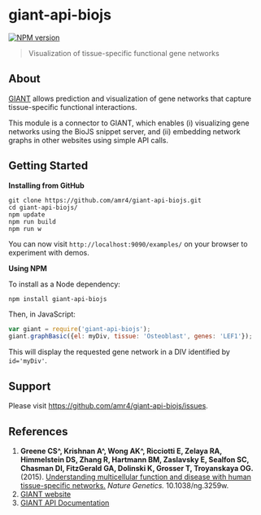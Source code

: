 # giant-api-biojs

[![NPM version](http://img.shields.io/npm/v/giant-api-biojs.svg)](https://www.npmjs.org/package/giant-api-biojs)

> Visualization of tissue-specific functional gene networks

## About

[GIANT](http://giant.princeton.edu) allows prediction and visualization of gene networks that capture tissue-specific functional interactions.

This module is a connector to GIANT, which enables (i) visualizing gene networks using the BioJS snippet server, and (ii) embedding network graphs in other websites using simple API calls.

## Getting Started

**Installing from GitHub**

```shell
git clone https://github.com/amr4/giant-api-biojs.git
cd giant-api-biojs/
npm update
npm run build
npm run w
```

You can now visit `http://localhost:9090/examples/` on your browser to experiment with demos.

**Using NPM**

To install as a Node dependency:

```shell
npm install giant-api-biojs
```

Then, in JavaScript:

```javascript
var giant = require('giant-api-biojs');
giant.graphBasic({el: myDiv, tissue: 'Osteoblast', genes: 'LEF1'});
```

This will display the requested gene network in a DIV identified by `id='myDiv'`.

## Support

Please visit https://github.com/amr4/giant-api-biojs/issues.

## References

1. **Greene CS^, Krishnan A^, Wong AK^, Ricciotti E, Zelaya RA, Himmelstein DS, Zhang R, Hartmann BM, Zaslavsky E, Sealfon SC, Chasman DI, FitzGerald GA, Dolinski K, Grosser T, Troyanskaya OG.** (2015). [Understanding multicellular function and disease with human tissue-specific networks.](http://www.nature.com/ng/journal/v47/n6/full/ng.3259.html) *Nature Genetics.* 10.1038/ng.3259w.
2. [GIANT website](http://giant.princeton.edu/)
3. [GIANT API Documentation](https://github.com/amr4/giant-api-doc/wiki)
